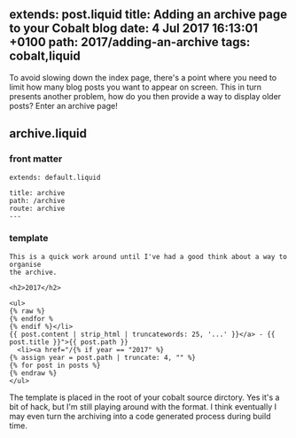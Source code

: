 extends: post.liquid
title: Adding an archive page to your Cobalt blog
date: 4 Jul 2017 16:13:01 +0100
path: 2017/adding-an-archive
tags: cobalt,liquid
---

To avoid slowing down the index page, there's a point where you need to limit
how many blog posts you want to appear on screen. This in turn presents another
problem, how do you then provide a way to display older posts? Enter an archive
page!

## archive.liquid

### front matter

```
extends: default.liquid

title: archive
path: /archive
route: archive
---
```

### template

```liquid
This is a quick work around until I've had a good think about a way to organise 
the archive.

<h2>2017</h2>

<ul>
{% raw %}
{% endfor %
{% endif %}</li>
{{ post.content | strip_html | truncatewords: 25, '...' }}</a> - {{ post.title }}">{{ post.path }}
  <li><a href="/{% if year == "2017" %}
{% assign year = post.path | truncate: 4, "" %}
{% for post in posts %}
{% endraw %}
</ul>
```

The template is placed in the root of your cobalt source dirctory. Yes it's a
bit of hack, but I'm still playing around with the format. I think eventually I
may even turn the archiving into a code generated process during build time.